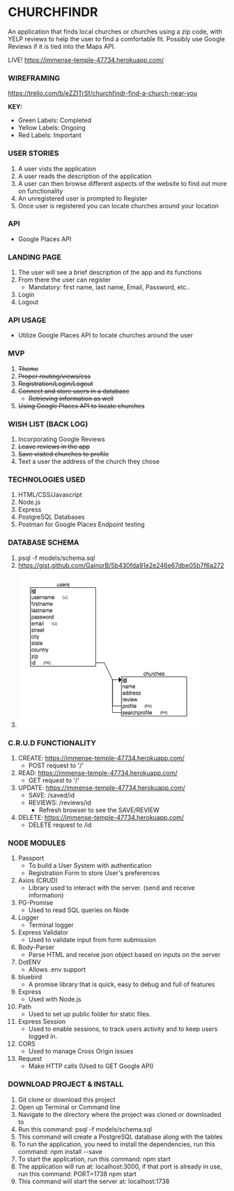 # CHURCHFINDR
An application that finds local churches or churches using a zip code, with YELP reviews to help the user to find a comfortable fit. Possibly use Google Reviews if it is tied into the Maps API.

LIVE! https://immense-temple-47734.herokuapp.com/

### WIREFRAMING

https://trello.com/b/eZZITrSf/churchfindr-find-a-church-near-you

**KEY:**
* Green Labels: Completed
* Yellow Labels: Ongoing
* Red Labels: Important

### USER STORIES
1. A user vists the application
2. A user reads the description of the application
3. A user can then browse different aspects of the website to find out more on functionality
4. An unregistered user is prompted to Register
5. Once user is registered you can locate churches around your location

### API
* Google Places API

### LANDING PAGE
1. The user will see a brief description of the app and its functions
2. From there the user can register
    * Mandatory: first name, last name, Email, Password, etc..
3. Login
4. Logout

### API USAGE
* Utilize Google Places API to locate churches around the user

### MVP
1. ~~Theme~~
2. ~~Proper routing/views/css~~
3. ~~Registration/Login/Logout~~
4. ~~Connect and store users in a database~~
    * ~~Retrieving information as well~~
5. ~~Using Google Places API to locate churches~~

### WISH LIST (BACK LOG)
1. Incorporating Google Reviews
2. ~~Leave reviews in the app~~
3. ~~Save visited churches to profile~~
4. Text a user the address of the church they chose

### TECHNOLOGIES USED
1. HTML/CSS/Javascript
2. Node.js
3. Express
4. PostgreSQL Databases
5. Postman for Google Places Endpoint testing

### DATABASE SCHEMA
1. psql -f models/schema.sql
2. https://gist.github.com/GainorB/5b430fda91e2e246e67dbe05b7f6a272
3. ![ERD Diagram](./readme-assets/erdplus-diagram.png)

### C.R.U.D FUNCTIONALITY
1. CREATE: https://immense-temple-47734.herokuapp.com/
    * POST request to '/'
2. READ: https://immense-temple-47734.herokuapp.com/
    * GET request to '/'
3. UPDATE: https://immense-temple-47734.herokuapp.com/
    * SAVE: /saved/id
    * REVIEWS: /reviews/id
        * Refresh browser to see the SAVE/REVIEW
4. DELETE: https://immense-temple-47734.herokuapp.com/
    * DELETE request to /id

### NODE MODULES
1. Passport
    * To build a User System with authentication
    * Registration Form to store User's preferences
2. Axios (CRUD)
    * Library used to interact with the server. (send and receive information)
3. PG-Promise
    * Used to read SQL queries on Node
4. Logger
    * Terminal logger
5. Express Validator
    * Used to validate input from form submission
6. Body-Parser
    * Parse HTML and receive json object based on inputs on the server
7. DotENV
    * Allows .env support
8. bluebird
    * A promise library that is quick, easy to debug and full of features
9. Express
    * Used with Node.js
10. Path
    * Used to set up public folder for static files.
11. Express Session
    * Used to enable sessions, to track users activity and to keep users logged in.
12. CORS
    * Used to manage Cross Origin issues
13. Request
    * Make HTTP calls (Used to GET Google API)

### DOWNLOAD PROJECT & INSTALL
1. Git clone or download this project
2. Open up Terminal or Command line
3. Navigate to the directory where the project was cloned or downloaded to
4. Run this command: psql -f models/schema.sql
5. This command will create a PostgreSQL database along with the tables
6. To run the application, you need to install the dependencies, run this command: npm install --save
7. To start the application, run this command: npm start
8. The application will run at: localhost:3000, if that port is already in use, run this command: PORT=1738 npm start
9. This command will start the server at: localhost:1738